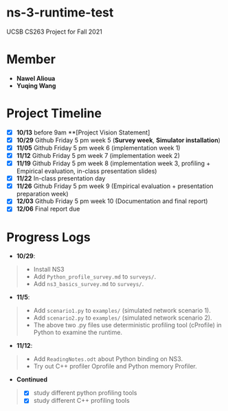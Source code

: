 # ns-3-runtime-test
UCSB CS263 Project for Fall 2021

# Member
* **Nawel Alioua**
* **Yuqing Wang**


# Project Timeline 
- [x] **10/13** before 9am **[Project Vision Statement]
- [x] **10/29** Github Friday 5 pm week 5 (**Survey week**, **Simulator installation**)
- [x] **11/05**  Github Friday 5 pm week 6 (implementation week 1)
- [x] **11/12** Github Friday 5 pm week 7 (implementation week 2)
- [x] **11/19** Github Friday 5 pm week 8 (implementation week 3, profiling + Empirical evaluation, in-class presentation slides)
- [x] **11/22** In-class presentation day
- [x] **11/26** Github Friday 5 pm week 9 (Empirical evaluation + presentation preparation week)
- [x] **12/03** Github Friday 5 pm week 10 (Documentation and final report)
- [x] **12/06**  Final report due

# Progress Logs
* **10/29**: 
> + Install NS3  
> + Add `Python_profile_survey.md` to `surveys/`. 
> + Add `ns3_basics_survey.md` to `surveys/`. 

* **11/5**: 
> + Add `scenario1.py` to `examples/` (simulated network scenario 1). 
> + Add `scenario2.py` to `examples/` (simulated network scenario 2).
> + The above two .py files use deterministic profiling tool (cProfile) in Python to examine the runtime.

* **11/12**: 
> + Add `ReadingNotes.odt` about Python binding on NS3.
> + Try out C++ profiler Oprofile and Python memory Profiler.


* **Continued**
> - [x] study different python profiling tools
> - [x] study different C++ profiling tools

